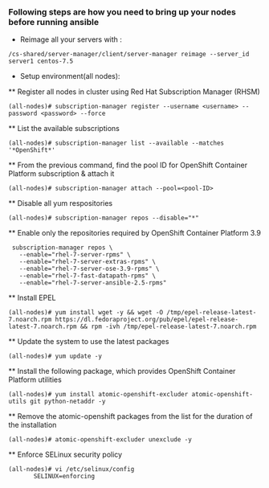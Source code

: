 
### Following steps are how you need to bring up your nodes before running ansible

* Reimage all your servers with :

```shell
/cs-shared/server-manager/client/server-manager reimage --server_id server1 centos-7.5
```

* Setup environment(all nodes):
 
 ** Register all nodes in cluster using Red Hat Subscription Manager (RHSM)
 ```shell
 (all-nodes)# subscription-manager register --username <username> --password <password> --force
 ```
 ** List the available subscriptions
 ```shell
 (all-nodes)# subscription-manager list --available --matches '*OpenShift*'
 ```
 ** From the previous command, find the pool ID for OpenShift Container Platform subscription & attach it
 ```shell
 (all-nodes)# subscription-manager attach --pool=<pool-ID>
 ```
 ** Disable all yum respositories
 ```shell
 (all-nodes)# subscription-manager repos --disable="*"
 ```
 ** Enable only the repositories required by OpenShift Container Platform 3.9
 ```shell
  subscription-manager repos \
    --enable="rhel-7-server-rpms" \
    --enable="rhel-7-server-extras-rpms" \
    --enable="rhel-7-server-ose-3.9-rpms" \
    --enable="rhel-7-fast-datapath-rpms" \
    --enable="rhel-7-server-ansible-2.5-rpms"
 ```
 ** Install EPEL
 ```shell
 (all-nodes)# yum install wget -y && wget -O /tmp/epel-release-latest-7.noarch.rpm https://dl.fedoraproject.org/pub/epel/epel-release-latest-7.noarch.rpm && rpm -ivh /tmp/epel-release-latest-7.noarch.rpm
 ```
 ** Update the system to use the latest packages
 ```shell
 (all-nodes)# yum update -y
 ```
** Install the following package, which provides OpenShift Container Platform utilities
 ```shell
 (all-nodes)# yum install atomic-openshift-excluder atomic-openshift-utils git python-netaddr -y
 ```
** Remove the atomic-openshift packages from the list for the duration of the installation
 ```shell
 (all-nodes)# atomic-openshift-excluder unexclude -y
 ```
** Enforce SELinux security policy
 ```shell
 (all-nodes)# vi /etc/selinux/config
        SELINUX=enforcing
 ```
